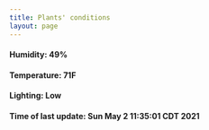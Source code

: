 ```yaml
---
title: Plants' conditions
layout: page
---
```



#### Humidity: 49%
#### Temperature: 71F
#### Lighting: Low
#### Time of last update: Sun May  2 11:35:01 CDT 2021
